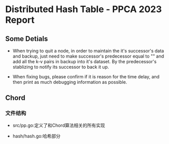 # Distributed Hash Table - PPCA 2023  Report

## Some Detials
* When trying to quit a node, in order to maintain the it's successor's data and backup, just need to make successor's predecessor equal to "" and add all the k-v pairs in backup into it's dataset. By the predecessor's stablizing to notify its successor to back it up.

* When fixing bugs, please confirm if it is reason for the time delay, and then print as much debugging information as possible.

## Chord
### 文件结构

* src/pp.go:定义了和Chord算法相关的所有实现

* hash/hash.go:哈希部分
